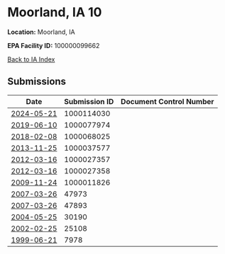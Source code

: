 # Moorland, IA 10

**Location:** Moorland, IA

**EPA Facility ID:** 100000099662

[Back to IA Index](../../index.md)

## Submissions

| Date | Submission ID | Document Control Number |
|------|--------------|-------------------------|
| [2024-05-21](submissions/1000114030.md) | 1000114030 |  |
| [2019-06-10](submissions/1000077974.md) | 1000077974 |  |
| [2018-02-08](submissions/1000068025.md) | 1000068025 |  |
| [2013-11-25](submissions/1000037577.md) | 1000037577 |  |
| [2012-03-16](submissions/1000027357.md) | 1000027357 |  |
| [2012-03-16](submissions/1000027358.md) | 1000027358 |  |
| [2009-11-24](submissions/1000011826.md) | 1000011826 |  |
| [2007-03-26](submissions/47973.md) | 47973 |  |
| [2007-03-26](submissions/47893.md) | 47893 |  |
| [2004-05-25](submissions/30190.md) | 30190 |  |
| [2002-02-25](submissions/25108.md) | 25108 |  |
| [1999-06-21](submissions/7978.md) | 7978 |  |
